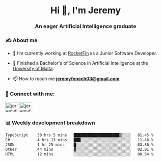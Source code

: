 <h1 align="center">Hi 👋, I'm Jeremy</h1>
<h3 align="center">An eager Artificial Intelligence graduate</h3>

<h3 align="left">✍ About me</h3>

- 🔭 I’m currently working at [RocketFin](https://rocketfin.co) as a Junior Software Developer.

- 🌱 Finished a Bachelor's of Science in Artificial Intelligence at the [University of Malta](https://www.linkedin.com/school/university-of-malta/).

- 📫 How to reach me **jeremyfenech03@gmail.com**.

<h3 align="left">🔗 Connect with me:</h3>
<p align="left">
<a href="https://linkedin.com/in/jeremyfenech" target="blank"><img align="center" src="https://raw.githubusercontent.com/rahuldkjain/github-profile-readme-generator/master/src/images/icons/Social/linked-in-alt.svg" alt="jeremyfenech" height="30" width="40" /></a>
<a href="https://www.leetcode.com/jeremyfen" target="blank"><img align="center" src="https://raw.githubusercontent.com/rahuldkjain/github-profile-readme-generator/master/src/images/icons/Social/leet-code.svg" alt="jeremyfen" height="30" width="40" /></a>
</p>


<h3 align="left">📊 Weekly development breakdown</h3>

<!--START_SECTION:waka-->

```txt
TypeScript    30 hrs 5 mins   ████████████████████▒░░░░   81.45 %
C#            4 hrs 13 mins   ███░░░░░░░░░░░░░░░░░░░░░░   11.46 %
JSON          1 hr 25 mins    █░░░░░░░░░░░░░░░░░░░░░░░░   03.86 %
Other         44 mins         ▓░░░░░░░░░░░░░░░░░░░░░░░░   02.01 %
HTML          12 mins         ░░░░░░░░░░░░░░░░░░░░░░░░░   00.54 %
```

<!--END_SECTION:waka-->
